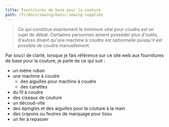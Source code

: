 ```yaml
---
title: Fournitures de base pour la couture
path: /fr/docs/sewing/basic-sewing-supplies
---
```


> Ce qui constitue exactement le minimum vital pour coudre est un sujet de débat. 
> Certaines personnes aiment posséder plus d'outils, d'autres disent qu'une machine à coudre est optionnelle puisqu'il est possible de coudre manuellement.

Par souci de clarté, lorsque je fais référence sur ce site web aux fournitures de base pour la couture, je parle de ce qui suit :

 - un mètre ruban
 - une machine à coudre
   - des aiguilles pour machine à coudre 
   - des canettes
 - du fil à coudre
 - des ciseaux de couture
 - un découd-vite
 - des épingles et des aiguilles pour la couture à la  main
 - des crayons ou feutres de marquage pour tissu
 - un fer à repasser
